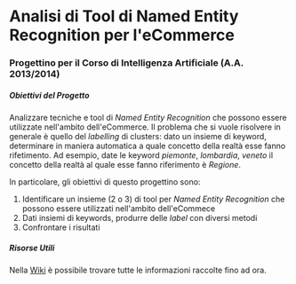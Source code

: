 # Analisi di Tool di Named Entity Recognition per l'eCommerce #
### Progettino per il Corso di Intelligenza Artificiale (A.A. 2013/2014) ###

##### Obiettivi del Progetto #####

Analizzare tecniche e tool di *Named Entity Recognition* che possono essere utilizzate nell'ambito dell'eCommerce. Il problema che si vuole risolvere in generale è quello del *labelling* di clusters: dato un insieme di keyword, determinare in maniera automatica a quale concetto della realtà esse fanno rifetimento. Ad esempio, date le keyword *piemonte*, *lombardia*, *veneto* il concetto della realtà al quale esse fanno riferimento è *Regione*.

In particolare, gli obiettivi di questo progettino sono:

1.	Identificare un insieme (2 o 3) di tool per *Named Entity Recognition* che possono essere utilizzati nell'ambito dell'eCommece
1.	Dati insiemi di keywords, produrre delle *label* con diversi metodi
1.	Confrontare i risultati

##### Risorse Utili #####

Nella [Wiki](https://bitbucket.org/rporrini/ai-1314-ner/wiki/Home) è possibile trovare tutte le informazioni raccolte fino ad ora.

